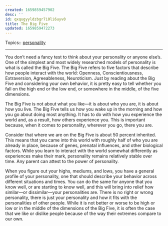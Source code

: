 ```yaml
---
created: 1659859457902
desc: ''
id: qxqugyyldzbgr7i0li6uyv0
title: The Big Five
updated: 1659859472273
---
```

   
Topics::  [personality](../topics/personality.md)   
   
   
---   
   
You don’t need a fancy test to think about your personality or anyone else’s. One of the simplest and most widely researched models of personality is what is called the Big Five. The Big Five refers to five factors that describe how people interact with the world: Openness, Conscientiousness, Extraversion, Agreeableness, Neuroticism. Just by reading about the Big Five and considering your own behavior, it is pretty easy to tell whether you fall on the high end or the low end, or somewhere in the middle, of the five dimensions.   
   
The Big Five is not about what you like—it is about who you are, it is about how you live. The Big Five tells us how you wake up in the morning and how you go about doing most anything. It has to do with how you experience the world and, as a result, how others experience you. This is important because, when it comes to personality, wherever you go, there you are.   
   
Consider that where we are on the Big Five is about 50 percent inherited. This means that you came into this world with roughly half of who you are already in place, because of genes, prenatal influences, and other biological factors. While you learn to interact with the world somewhat differently as experiences make their mark, personality remains relatively stable over time. Any parent can attest to the power of personality.   
   
When you figure out your highs, mediums, and lows, you have a general profile of your personality, one that should describe your behavior across different situations and times. You can do the same for anyone that you know well, or are starting to know well, and this will bring into relief how similar—or dissimilar—your personalities are. There is no right or wrong personality, there is just your personality and how it fits with the personalities of other people. While it is not better or worse to be high or low or in the middle of the dimensions of the Big Five, it is often the case that we like or dislike people because of the way their extremes compare to our own.